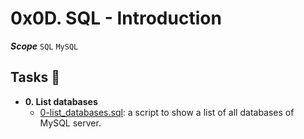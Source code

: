 # **0x0D. SQL - Introduction**
***Scope*** `SQL`  `MySQL` <br />

## **Tasks** :page_with_curl:

* **0. List databases** <br />
  * [0-list_databases.sql](./0-list_databases.sql): a script to show a list of all databases of MySQL server. <br />
  